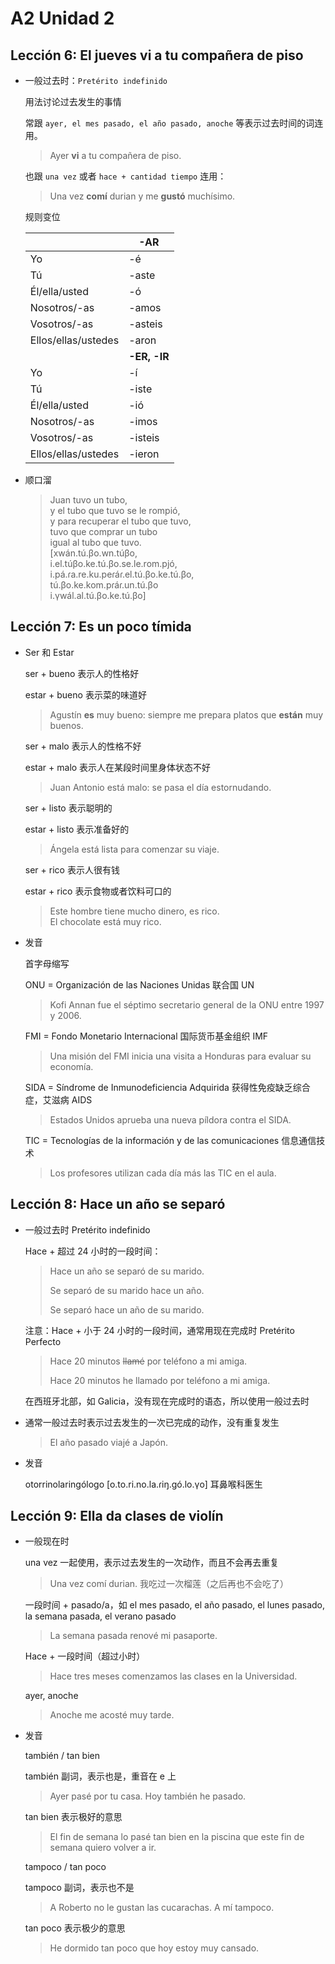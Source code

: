 # A2 Unidad 2

## Lección 6: El jueves vi a tu compañera de piso

- 一般过去时：`Pretérito indefinido`

  用法讨论过去发生的事情

  常跟 `ayer, el mes pasado, el año pasado, anoche` 等表示过去时间的词连用。

  > Ayer **vi** a tu compañera de piso.

  也跟 `una vez` 或者 `hace + cantidad tiempo` 连用：

  > Una vez **comí** durian y me **gustó** muchísimo.

  规则变位

  | | -AR |
  | ---- | ---- |
  | Yo | -é |
  | Tú | -aste |
  | Él/ella/usted | -ó |
  | Nosotros/-as | -amos |
  | Vosotros/-as | -asteis |
  | Ellos/ellas/ustedes | -aron |
  | | **-ER, -IR** |
  | Yo | -í |
  | Tú | -iste |
  | Él/ella/usted | -ió |
  | Nosotros/-as | -imos |
  | Vosotros/-as | -isteis |
  | Ellos/ellas/ustedes | -ieron |

- 顺口溜

  > Juan tuvo un tubo, <br>
  y el tubo que tuvo se le rompió, <br>
  y para recuperar el tubo que tuvo, <br>
  tuvo que comprar un tubo <br>
  igual al tubo que tuvo. <br>
  > [xwán.tú.βo.wn.túβo, <br>
  i.el.túβo.ke.tú.βo.se.le.rom.pjó, <br>
  i.pá.ɾa.re.ku.peɾáɾ.el.tú.βo.ke.tú.βo, <br>
  tú.βo.ke.kom.pɾáɾ.un.tú.βo <br>
  i.γwál.al.tú.βo.ke.tú.βo]

## Lección 7: Es un poco tímida

- Ser 和 Estar

  ser + bueno 表示人的性格好

  estar + bueno 表示菜的味道好

  > Agustín **es** muy bueno: siempre me prepara platos que **están** muy buenos.

  ser + malo 表示人的性格不好

  estar + malo 表示人在某段时间里身体状态不好

  > Juan Antonio está malo: se pasa el día estornudando.

  ser + listo 表示聪明的

  estar + listo 表示准备好的

  > Ángela está lista para comenzar su viaje.

  ser + rico 表示人很有钱

  estar + rico 表示食物或者饮料可口的

  > Este hombre tiene mucho dinero, es rico.<br>
  > El chocolate está muy rico.

- 发音

  首字母缩写

  ONU = Organización de las Naciones Unidas 联合国 UN

  > Kofi Annan fue el séptimo secretario general de la ONU entre 1997 y 2006.

  FMI = Fondo Monetario Internacional 国际货币基金组织 IMF

  > Una misión del FMI inicia una visita a Honduras para evaluar su economía.

  SIDA = Síndrome de Inmunodeficiencia Adquirida 获得性免疫缺乏综合症，艾滋病 AIDS

  > Estados Unidos aprueba una nueva píldora contra el SIDA.

  TIC = Tecnologías de la información y de las comunicaciones 信息通信技术

  > Los profesores utilizan cada día más las TIC en el aula.

## Lección 8: Hace un año se separó

- 一般过去时 Pretérito indefinido

  Hace + 超过 24 小时的一段时间：

  > Hace un año se separó de su marido.
  >
  > Se separó de su marido hace un año.
  >  
  > Se separó hace un año de su marido.

  注意：Hace + 小于 24 小时的一段时间，通常用现在完成时 Pretérito Perfecto

  > Hace 20 minutos <s>llamé</s> por teléfono a mi amiga.
  >
  > Hace 20 minutos he llamado por teléfono a mi amiga.

  在西班牙北部，如 Galicia，没有现在完成时的语态，所以使用一般过去时

- 通常一般过去时表示过去发生的一次已完成的动作，没有重复发生

  > El año pasado viajé a Japón.

- 发音

  otorrinolaringólogo [o.to.ri.no.la.ɾiŋ.gó.lo.γo] 耳鼻喉科医生

## Lección 9: Ella da clases de violín

- 一般现在时

  una vez 一起使用，表示过去发生的一次动作，而且不会再去重复

  > Una vez comí durian. 我吃过一次榴莲（之后再也不会吃了）

  一段时间 + pasado/a，如 el mes pasado, el año pasado, el lunes pasado, la semana pasada, el verano pasado

  > La semana pasada renové mi pasaporte.

  Hace + 一段时间（超过小时）

  > Hace tres meses comenzamos las clases en la Universidad.

  ayer, anoche

  > Anoche me acosté muy tarde.

- 发音

  también / tan bien

  también 副词，表示也是，重音在 e 上

  > Ayer pasé por tu casa. Hoy también he pasado.

  tan bien 表示极好的意思

  > El fin de semana lo pasé tan bien en la piscina que este fin de semana quiero volver a ir.

  tampoco / tan poco

  tampoco 副词，表示也不是

  > A Roberto no le gustan las cucarachas. A mí tampoco.

  tan poco 表示极少的意思

  > He dormido tan poco que hoy estoy muy cansado.
